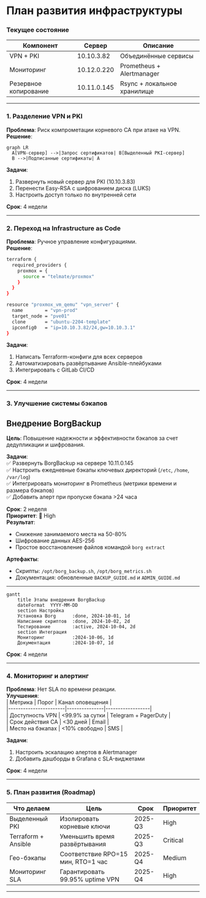 # **План развития инфраструктуры**  

### **Текущее состояние**  
| Компонент           | Сервер          | Описание                  |  
|---------------------|----------------|---------------------------|  
| VPN + PKI           | 10.10.3.82     | Объединённые сервисы      |  
| Мониторинг          | 10.12.0.220    | Prometheus + Alertmanager |  
| Резервное копирование | 10.11.0.145   | Rsync + локальное хранилище |  

---

### **1. Разделение VPN и PKI**  
**Проблема**: Риск компрометации корневого CA при атаке на VPN.  
**Решение**:  
```mermaid
graph LR
  A[VPN-сервер] -->|Запрос сертификатов| B[Выделенный PKI-сервер]
  B -->|Подписанные сертификаты| A
```  
**Задачи**:  
1. Развернуть новый сервер для PKI (10.10.3.83)  
2. Перенести Easy-RSA с шифрованием диска (LUKS)  
3. Настроить доступ только по внутренней сети  

**Срок**: 4 недели  

---

### **2. Переход на Infrastructure as Code**  
**Проблема**: Ручное управление конфигурациями.  
**Решение**:  
```bash
terraform {
  required_providers {
    proxmox = {
      source = "telmate/proxmox"
    }
  }
}

resource "proxmox_vm_qemu" "vpn_server" {
  name        = "vpn-prod"
  target_node = "pve01"
  clone       = "ubuntu-2204-template"
  ipconfig0   = "ip=10.10.3.82/24,gw=10.10.3.1"
}
```  
**Задачи**:  
1. Написать Terraform-конфиги для всех серверов  
2. Автоматизировать развёртывание Ansible-плейбуками  
3. Интегрировать с GitLab CI/CD  

**Срок**: 4 недели  

---

### **3. Улучшение системы бэкапов**  

## Внедрение BorgBackup  
**Цель**: Повышение надежности и эффективности бэкапов за счет дедупликации и шифрования.  

**Задачи**:  
✅ Развернуть BorgBackup на сервере 10.11.0.145  
✅ Настроить ежедневные бэкапы ключевых директорий (`/etc`, `/home`, `/var/log`)  
✅ Интегрировать мониторинг в Prometheus (метрики времени и размера бэкапов)  
✅ Добавить алерт при пропуске бэкапа >24 часа  

**Срок**: 2 неделя  
**Приоритет**: 🔴 High  
**Результат**:  
- Снижение занимаемого места на 50-80%  
- Шифрование данных AES-256  
- Простое восстановление файлов командой `borg extract`  

**Артефакты**:  
- Скрипты: `/opt/borg_backup.sh`, `/opt/borg_metrics.sh`  
- Документация: обновленные `BACKUP_GUIDE.md` и `ADMIN_GUIDE.md`  

--- 

```mermaid  
gantt  
    title Этапы внедрения BorgBackup  
    dateFormat  YYYY-MM-DD  
    section Настройка  
    Установка Borg      :done, 2024-10-01, 1d  
    Написание скриптов  :done, 2024-10-02, 2d  
    Тестирование        :active, 2024-10-04, 2d  
    section Интеграция  
    Мониторинг          :2024-10-06, 1d  
    Документация        :2024-10-07, 1d  
``` 

**Срок**: 4 недели  

---

### **4. Мониторинг и алертинг**  
**Проблема**: Нет SLA по времени реакции.  
**Улучшения**:  
| Метрика               | Порог          | Канал оповещения |  
|-----------------------|---------------|------------------|  
| Доступность VPN       | <99.9% за сутки | Telegram + PagerDuty |  
| Срок действия CA      | <30 дней      | Email             |  
| Место на бэкапах      | <10% свободно | SMS               |  

**Задачи**:  
1. Настроить эскалацию алертов в Alertmanager  
2. Добавить дашборды в Grafana с SLA-виджетами  

**Срок**: 4 недели  

---

### **5. План развития (Roadmap)**  
| Что делаем            | Цель                                         | Срок       | Приоритет |  
|-----------------------|---------------------------------------------|------------|-----------|  
| Выделенный PKI        | Изолировать корневые ключи                  | 2025-Q3    | High      |  
| Terraform + Ansible   | Уменьшить время развёртывания               | 2025-Q3    | Critical  |  
| Гео-бэкапы           | Соответствие RPO=15 мин, RTO=1 час          | 2025-Q4   | Medium    |  
| Мониторинг SLA        | Гарантировать 99.95% uptime VPN             | 2025-Q4    | High      |  

---

